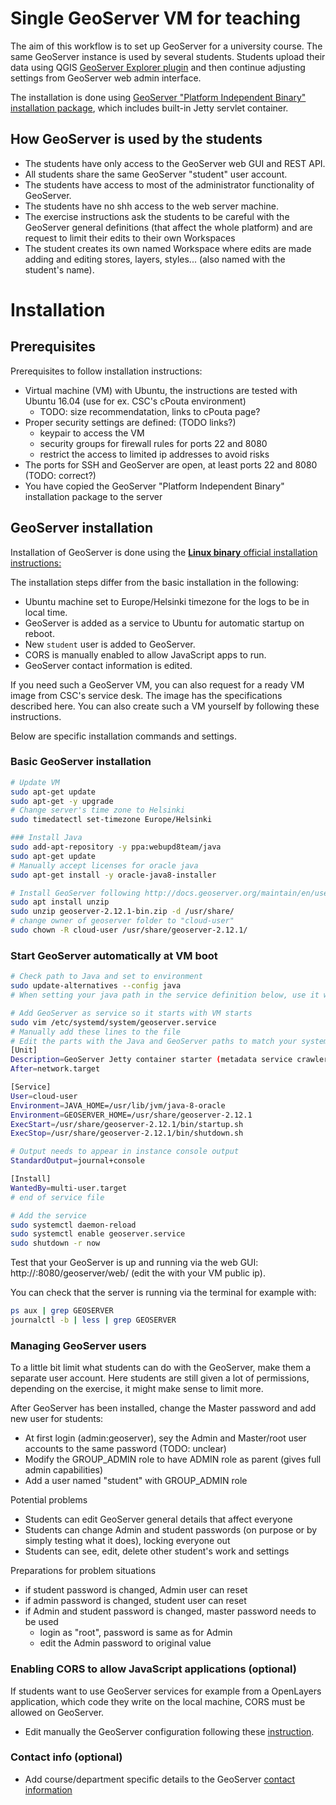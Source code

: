 # Single GeoServer VM for teaching
The aim of this workflow is to set up GeoServer for a university course. The same GeoServer instance is used by several students. Students upload their data using QGIS [GeoServer Explorer plugin](https://plugins.qgis.org/plugins/geoserverexplorer/) and then continue adjusting settings from GeoServer web admin interface.

The installation is done using [GeoServer "Platform Independent Binary" installation package](http://geoserver.org/release/stable/), which includes built-in Jetty servlet container.

## How GeoServer is used by the students
- The students have only access to the GeoServer web GUI and REST API.
- All students share the same GeoServer "student" user account.
- The students have access to most of the administrator functionality of GeoServer.
- The students have no shh access to the web server machine.
- The exercise instructions ask the students to be careful with the GeoServer general definitions (that affect the whole platform) and are request to limit their edits to their own Workspaces
- The student creates its own named Workspace where edits are made adding and editing stores, layers, styles... (also named with the student's name).

# Installation
## Prerequisites
Prerequisites to follow installation instructions:
- Virtual machine (VM) with Ubuntu, the instructions are tested with Ubuntu 16.04 (use for ex. CSC's cPouta environment)
  - TODO: size recommendatation, links to cPouta page?
- Proper security settings are defined: (TODO links?)
  - keypair to access the VM
  - security groups for firewall rules for ports 22 and 8080
  - restrict the access to limited ip addresses to avoid risks
- The ports for SSH and GeoServer are open, at least ports 22 and 8080 (TODO: correct?)
- You have copied the GeoServer "Platform Independent Binary" installation package to the server

## GeoServer installation
Installation of GeoServer is done using the [**Linux binary** official installation instructions:](
http://docs.geoserver.org/maintain/en/user/installation/linux.html)

The installation steps differ from the basic installation in the following:
- Ubuntu machine set to Europe/Helsinki timezone for the logs to be in local time.
- GeoServer is added as a service to Ubuntu for automatic startup on reboot.
- New `student` user is added to GeoServer.
- CORS is manually enabled to allow JavaScript apps to run.
- GeoServer contact information is edited.

If you need such a GeoServer VM, you can also request for a ready VM image from CSC's service desk. The image has the specifications described here. You can also create such a VM yourself by following these instructions.

Below are specific installation commands and settings.

### Basic GeoServer installation

````bash
# Update VM
sudo apt-get update
sudo apt-get -y upgrade
# Change server's time zone to Helsinki
sudo timedatectl set-timezone Europe/Helsinki

### Install Java
sudo add-apt-repository -y ppa:webupd8team/java
sudo apt-get update
# Manually accept licenses for oracle java
sudo apt-get install -y oracle-java8-installer

# Install GeoServer following http://docs.geoserver.org/maintain/en/user/installation/linux.html
sudo apt install unzip
sudo unzip geoserver-2.12.1-bin.zip -d /usr/share/
# change owner of geoserver folder to "cloud-user"
sudo chown -R cloud-user /usr/share/geoserver-2.12.1/
````

### Start GeoServer automatically at VM boot
````bash
# Check path to Java and set to environment
sudo update-alternatives --config java
# When setting your java path in the service definition below, use it without the "/jre/bin/java" part

# Add GeoServer as service so it starts with VM starts
sudo vim /etc/systemd/system/geoserver.service
# Manually add these lines to the file
# Edit the parts with the Java and GeoServer paths to match your system
[Unit]
Description=GeoServer Jetty container starter (metadata service crawler)
After=network.target

[Service]
User=cloud-user
Environment=JAVA_HOME=/usr/lib/jvm/java-8-oracle
Environment=GEOSERVER_HOME=/usr/share/geoserver-2.12.1
ExecStart=/usr/share/geoserver-2.12.1/bin/startup.sh
ExecStop=/usr/share/geoserver-2.12.1/bin/shutdown.sh

# Output needs to appear in instance console output
StandardOutput=journal+console

[Install]
WantedBy=multi-user.target
# end of service file

# Add the service
sudo systemctl daemon-reload
sudo systemctl enable geoserver.service
sudo shutdown -r now
````
Test that your GeoServer is up and running via the web GUI: http://<vm-public-ip>:8080/geoserver/web/ (edit the <vm-public-ip> with your VM public ip).

You can check that the server is running via the terminal for example with:
````bash
ps aux | grep GEOSERVER
journalctl -b | less | grep GEOSERVER
````

### Managing GeoServer users
To a little bit limit what students can do with the GeoServer, make them a separate user account. Here students are still given a lot of permissions, depending on the exercise, it might make sense to limit more.

After GeoServer has been installed, change the Master password and add new user for students:
- At first login (admin:geoserver), sey the Admin and Master/root user accounts to the same password <course-admin-password> (TODO: unclear)
- Modify the GROUP_ADMIN role to have ADMIN role as parent (gives full admin capabilities)
- Add a user named "student" with GROUP_ADMIN role

Potential problems
- Students can edit GeoServer general details that affect everyone
- Students can change Admin and student passwords (on purpose or by simply testing what it does), locking everyone out
- Students can see, edit, delete other student's work and settings

Preparations for problem situations
- if student password is changed, Admin user can reset
- if admin password is changed, student user can reset
- if Admin and student password is changed, master password needs to be used
  - login as "root", password is same as for Admin
  - edit the Admin password to original value


### Enabling CORS to allow JavaScript applications (optional)
If students want to use GeoServer services for example from a OpenLayers application, which code they write on the local machine, CORS must be allowed on GeoServer.
- Edit manually the GeoServer configuration following these [instruction](http://docs.geoserver.org/latest/en/user/production/container.html#enable-cors).

### Contact info (optional)
- Add course/department specific details to the GeoServer [contact information](http://docs.geoserver.org/latest/en/user/configuration/contact.html)
